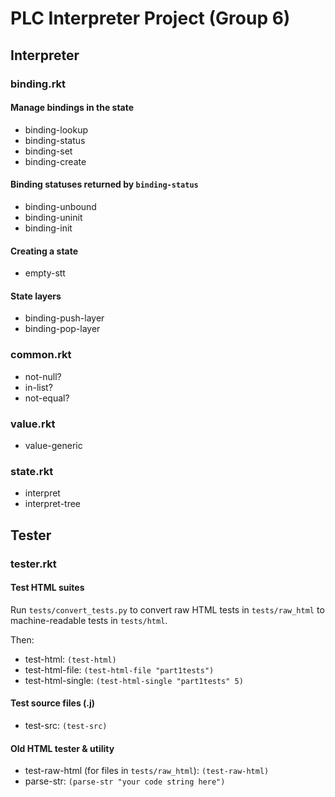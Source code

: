 # PLC Interpreter Project (Group 6)

## Interpreter
### binding.rkt
#### Manage bindings in the state
 - binding-lookup
 - binding-status
 - binding-set
 - binding-create

#### Binding statuses returned by `binding-status`
 - binding-unbound
 - binding-uninit
 - binding-init

#### Creating a state
 - empty-stt

#### State layers
 - binding-push-layer
 - binding-pop-layer

### common.rkt
 - not-null?
 - in-list?
 - not-equal?

### value.rkt
 - value-generic

### state.rkt
 - interpret
 - interpret-tree

## Tester
### tester.rkt
#### Test HTML suites
Run `tests/convert_tests.py` to convert raw HTML tests in `tests/raw_html` to
machine-readable tests in `tests/html`.

Then:
 - test-html: `(test-html)`
 - test-html-file: `(test-html-file "part1tests")`
 - test-html-single: `(test-html-single "part1tests" 5)`

#### Test source files (.j)
 - test-src: `(test-src)`

#### Old HTML tester & utility
 - test-raw-html (for files in `tests/raw_html`): `(test-raw-html)`
 - parse-str: `(parse-str "your code string here")`